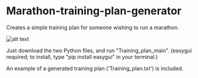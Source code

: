 # Marathon-training-plan-generator
Creates a simple training plan for someone wishing to run a marathon.

![alt text](https://raw.githubusercontent.com/BenRStutzman/marathon-training-plan/master/example1.png)

Just download the two Python files, and run "Training_plan_main".
(easygui required; to install, type "pip install easygui" in your terminal.)
  
An example of a generated training plan ('Training_plan.txt') is included.
